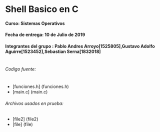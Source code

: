 #

# Shell Basico en C
#### Curso:  Sistemas Operativos

#### Fecha de entrega: 10 de Julio de 2019

#### Integrantes del grupo : Pablo Andres Arroyo[1525805],Gustavo Adolfo Aguirre[1523452],Sebastian Serna[1832018]

#

###### Codigo fuente:

#
* [funciones.h] (funciones.h)
* [main.c] (main.c)

###### Archivos usados en prueba:

* [file2] (file2)
* [file] (file)
# 
